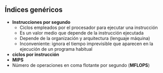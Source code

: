 ## Índices genéricos
* **Instrucciones por segundo**
	* Ciclos empleados por el procesador para ejecutar una instrucción
	* Es un valor medio que depende de la instrucción ejecutada
	* Depende de la organización y arquitectura (lenguaje máquina)
	* Inconveniente: ignora el tiempo imprevisible que aparecen en la ejecución de un programa habitual 
* **ciclos por instrucción**
* **MIPS**
* Número de operaciones en coma flotante por segundo (**MFLOPS**)